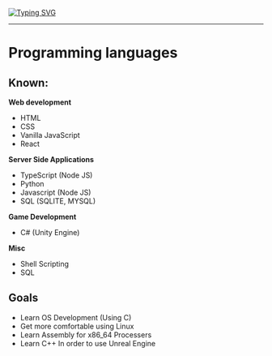 [![Typing SVG](https://readme-typing-svg.demolab.com?font=Roboto+Mono&pause=1000&color=F7F7F7&random=false&width=500&height=70&lines=Hi+there+%F0%9F%91%8B;I'm+Evan)](https://git.io/typing-svg)

<hr/>

# Programming languages
## Known:
**Web development**
- HTML
- CSS
- Vanilla JavaScript
- React

**Server Side Applications**
- TypeScript (Node JS)
- Python
- Javascript (Node JS)
- SQL (SQLITE, MYSQL)

**Game Development**
- C# (Unity Engine)

**Misc**
- Shell Scripting
- SQL

## Goals
- Learn OS Development (Using C)
- Get more comfortable using Linux
- Learn Assembly for x86_64 Processers
- Learn C++ In order to use Unreal Engine
